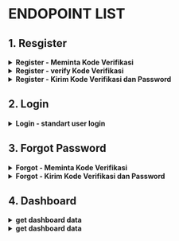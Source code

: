 # ENDOPOINT LIST

## 1. Resgister

<details>
<summary><strong>Register - Meminta Kode Verifikasi</strong></summary>

Details Register - Meminta Kode Verifikasi <br>
**Endpoint:** POST /api/register/request-verification-code

Endpoint ini digunakan untuk meminta kode verifikasi melalui nomor telepon yang telah diinput oleh pengguna.

**Request Body:**

```json
{
  "phone_number": "081234567890"
}
```

**Response valid:**

```json
{
  "message": "Verification code has been sent to 081234567890"
}
```

**Response notvalid:**

```json
{
  "error": "Invalid phone number",
  "message": "The provided phone number is not valid."
}
```

  </details>

<details>
<summary><strong>Register - verify Kode Verifikasi</strong></summary>

**Endpoint:** POST /api/register-verify-code

Endpoint ini digunakan untuk memverifikasi kode yang dikirimkan ke nomor HP pengguna selama proses registrasi.

**Request Body:**

```json
{
  "phone_number": "081234567890",
  "verification_code": "123456"
}
```

**Response (Verifikasi Sukses):**

```json
{
  "message": "Verification code is valid"
}
```

**Response (Verifikasi Gagal - Kode Tidak Valid):**

```json
{
  "error": "Invalid code",
  "message": "The provided verification code is not valid."
}
```

  </details>

<details>
<summary><strong>Register - Kirim Kode Verifikasi dan Password</strong></summary>

**Endpoint:** POST /api/register/verify-and-set-password

Endpoint ini digunakan untuk mengirimkan kode verifikasi dan password pengguna untuk menyelesaikan proses registrasi.

**Request Body:**

```json
{
  "phone_number": "081234567890",
  "verification_code": "123456",
  "password": "password123",
}
```

**Response valid:**

```json
{
  "message": "Registration successful",
  "user_id": 1,
  "phone_number": "081234567890",
  "access_token": "eyJhbGciOiJIUzI1NiIsInR5cCI6IkpXVCJ9.eyJ1c2VyX2lkIjoxLCJwaG9uZV9udW1iZXIiOiIwODEyMzQ1Njc4OTAiLCJpYXQiOjE2MzA3MzQ1OTEsImV4cCI6MTYzMDc0NjE5MX0.LicdxVmqpwPxGydzz3oGnAgt5kNR-LNQp-4GH6LAD0I"
}
```

**Response invalid:**

```json
{
  "error": "Invalid password",
  "message": "The password must be at least 8 characters long and contain a combination of letters, numbers, and special characters."
}

```

</details>

## 2. Login

<details>
<summary><strong>Login - standart user login</strong></summary>

**Endpoint:** POST /api/login

Endpoint ini digunakan untuk melakukan proses login pengguna.

**Request Body:**

```json
{
  "phone_number": "081234567890",
  "password": "password123"
}
```

**Response (Login Sukses):**

```json
{
  "message": "Login successful",
  "token": "eyJhbGciOiJIUzI1NiIsInR5cCI6IkpXVCJ9.eyJ1c2VyX2lkIjoxMjM0NTY3ODkwLCJpYXQiOjE2MzE3MzQ3MjN9.6hv9BFmQ9VY_MVr2fnJ78InGutFc4g_7COgV4vT8G6k"
}
```

**Response (Login Gagal - Kombinasi Nomor HP dan Password Salah):**

```json
{
  "error": "Invalid credentials",
  "message": "The provided phone number and password combination is invalid."
}
```

  </details>

## 3. Forgot Password

<details>
<summary><strong>Forgot - Meminta Kode Verifikasi</strong></summary>

**Endpoint:** POST /api/register/request-forgot-code

Endpoint ini digunakan untuk meminta kode verifikasi melalui nomor telepon yang telah diinput oleh pengguna.

**Request Body:**

```json
{
  "phone_number": "081234567890"
}
```

**Response valid:**

```json
{
  "message": "Verification code has been sent to 081234567890"
}
```

**Response notvalid:**

```json
{
  "error": "Invalid phone number",
  "message": "The provided phone number is not valid pr not registered"
}
```

  </details>
<details>
<summary><strong>Forgot - Kirim Kode Verifikasi dan Password</strong></summary>

**Endpoint:** POST /api/register/forgot-and-set-password

Endpoint ini digunakan untuk mengirimkan kode verifikasi dan password pengguna untuk menyelesaikan proses forgot password.

**Request Body:**

```json
{
  "phone_number": "081234567890",
  "verification_code": "123456",
  "password": "password123",
}
```

**Response valid:**

```json
{
  "message": "Registration successful",
  "user_id": 1,
  "phone_number": "081234567890",
  "access_token": "eyJhbGciOiJIUzI1NiIsInR5cCI6IkpXVCJ9.eyJ1c2VyX2lkIjoxLCJwaG9uZV9udW1iZXIiOiIwODEyMzQ1Njc4OTAiLCJpYXQiOjE2MzA3MzQ1OTEsImV4cCI6MTYzMDc0NjE5MX0.LicdxVmqpwPxGydzz3oGnAgt5kNR-LNQp-4GH6LAD0I"
}
```

**Response invalid:**

```json
{
  "error": "Invalid password",
  "message": "The password must be at least 8 characters long and contain a combination of letters, numbers, and special characters."
}

```

  </details>

## 4. Dashboard

<details>
<summary><strong> get dashboard data</strong></summary>

**Endpoint: GET /dashboard**

**Response:**

```json
{
  "banners": [
    {
      "image": "https://example.com/banner1.jpg",
      "donation_id": 2
    },
    {
      "image": "https://example.com/banner2.jpg",
      "donation_id": 3
    },
    {
      "image": "https://example.com/banner3.jpg",
      "donation_id": 23
    },
    {
      "image": "https://example.com/banner4.jpg",
      "donation_id": 12
    },
    {
      "image": "https://example.com/banner5.jpg",
      "donation_id": 4
    }
  ],
  "statistics": {
    "total_donations": 1500,
    "total_donatur": 500,
    "total_campaigns": 100
  },
  "urgentCampaigns": [
    {
      "title": "Campaign 3",
      "donation_needed": 10000,
      "deadline": "2023-06-30",
      "tittle": "Bantu Tetangga, Bantu Saudara",
      "fundraiser_name": "Fundraiser 3",
      "fundraiser_status": "org",
      "fundraiser_id": 3,
      "donation_id": 1,
      "total_donation_needed": 50000,
      "total_conation_received": 25000
    },
    {
      "title": "Campaign 4",
      "donation_needed": 8000,
      "tittle": "Bantu Tetangga, Bantu Saudara",
      "deadline": "2023-07-10",
      "fundraiser_name": "Fundraiser 4",
      "fundraiser_status": "personal",      "geo_location":{
          "latitude": 123.456,
          "longitude": 987.654,
          "kelurahan":"nama desa",
          "kecamatan":"nama kecamatan",
          "kota":"nama kota", // kabupaten
          "provinsi":"nama provinsi" // provinsi
      }

      "fundraiser_id": 4,
      "donation_id": 2,
      "total_donation_needed": 20000,
      "total_conation_received": 10000
    }
  ],
  "testimonials": [
    {
      "donorName": "Donor 1",
      "donationAmount": 100,
      "comment": "Great campaign!",
      "donation_id":4
    },
    {
      "donorName": "Donor 2",
      "donationAmount": 50,
      "comment": "Happy to contribute!",
      "donation_id": 4
    }
  ],
  "news": [
    {
      "type": "campaign",
      "creator": "Fundraiser 4",
      "tittle": "Update Pendistribusian dana ",
      "content": "Campaign 1 has reached 50% of its donation target.",
      "link_id": 2
    },
    {
      "type": "news",
      "creator": "Admin",
      "tittle": "Bantu Tetangga, Bantu Saudara",
      "content": "dengan berdonasi ke tetangga kita bisa mendapatkan hikmah secara langsung yaitu ..... ",
      "link_id": 323
    }
  ]
}
```

  </details>

<details>
<summary><strong> get dashboard data</strong></summary>

**Endpoint: POST /campaigns/nearby**

**Request Body:**

```json
{
  "latitude": 123.456,
  "longitude": 987.654
}
```

Endpoint ini digunakan untuk mengirimkan data geolocation pengguna. dan mendapatkan donasi disekitar pengguna

**Response:**

```json
 [
   {
     "title": "Campaign 3",
      "donation_needed": 10000,
      "deadline": "2023-06-30",
      "fundraiser_name": "Fundraiser 3",
      "tittle": "Bantu Tetangga, Bantu Saudara",
      "fundraiser_status": "org",
      "fundraiser_id": 3,
      "donation_id": 1,
      "total_donation_needed": 50000,
      "total_conation_received": 25000,
      "geo_location":{
          "latitude": 123.456,
          "longitude": 987.654,
          "kelurahan":"nama desa",
          "kecamatan":"nama kecamatan",
          "kota":"nama kota", // kabupaten
          "provinsi":"nama provinsi" // provinsi
      }
    },
    {
      "title": "Campaign 4",
      "donation_needed": 8000,
      "deadline": "2023-07-10",
      "fundraiser_name": "Fundraiser 4",
      "tittle": "Bantu Tetangga, Bantu Saudara",
      "fundraiser_status": "personal",
      "fundraiser_id": 4,
      "donation_id": 2,
      "total_donation_needed": 20000,
      "total_conation_received": 10000,
            "geo_location":{
          "latitude": 123.456,
          "longitude": 987.654,
          "kelurahan":"nama desa",
          "kecamatan":"nama kecamatan",
          "kota":"nama kota", // kabupaten
          "provinsi":"nama provinsi" // provinsi
      }
    }
  ],
```

</details>
